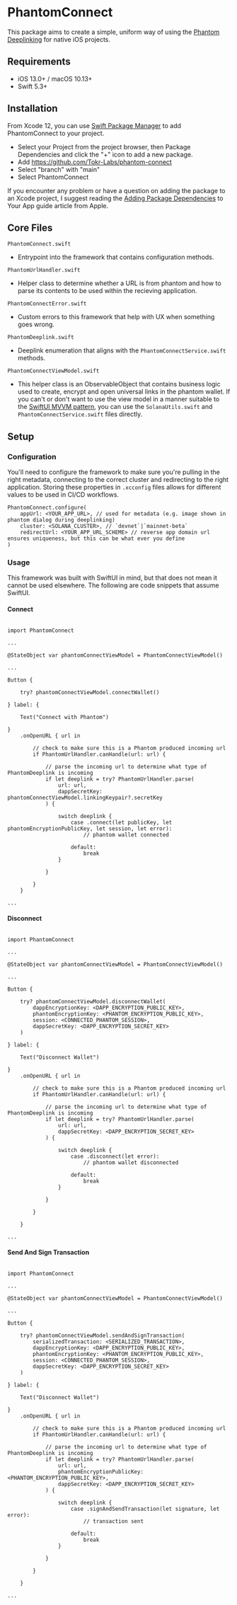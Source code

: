 # PhantomConnect
This package aims to create a simple, uniform way of using the [Phantom Deeplinking](https://phantom.app/blog/introducing-phantom-deeplinks) for native iOS projects.

## Requirements
- iOS 13.0+ / macOS 10.13+
- Swift 5.3+

## Installation
From Xcode 12, you can use [Swift Package Manager](https://swift.org/package-manager/) to add PhantomConnect to your project.

- Select your Project from the project browser, then Package Dependencies and click the "+" icon to add a new package.
- Add https://github.com/Tokr-Labs/phantom-connect
- Select "branch" with "main"
- Select PhantomConnect

If you encounter any problem or have a question on adding the package to an Xcode project, I suggest reading the [Adding Package Dependencies](https://developer.apple.com/documentation/xcode/adding_package_dependencies_to_your_app) to Your App guide article from Apple.

## Core Files

`PhantomConnect.swift`
- Entrypoint into the framework that contains configuration methods.

`PhantomUrlHandler.swift`
- Helper class to determine whether a URL is from phantom and how to parse its contents to be used within the recieving application.

`PhantomConnectError.swift`
- Custom errors to this framework that help with UX when something goes wrong.

`PhantomDeeplink.swift`
- Deeplink enumeration that aligns with the `PhantomConnectService.swift` methods.

`PhantomConnectViewModel.swift`
- This helper class is an ObservableObject that contains business logic used to create, encrypt and open universal links in the phantom wallet. If you can't or don't want to use the view model in a manner suitable to the [SwiftUI MVVM pattern](https://www.hackingwithswift.com/books/ios-swiftui/introducing-mvvm-into-your-swiftui-project), you can use the `SolanaUtils.swift` and `PhantomConnectService.swift` files directly.   

## Setup

### Configuration

You'll need to configure the framework to make sure you're pulling in the right metadata, connecting to the correct cluster and redirecting to the right application. Storing these properties in `.xcconfig` files allows for different values to be used in CI/CD workflows.

```
PhantomConnect.configure(
    appUrl: <YOUR_APP_URL>, // used for metadata (e.g. image shown in phantom dialog during deeplinking)
    cluster: <SOLANA_CLUSTER>, // `devnet`|`mainnet-beta`
    redirectUrl: <YOUR_APP_URL_SCHEME> // reverse app domain url ensures uniqueness, but this can be what ever you define
)
```

### Usage

This framework was built with SwiftUI in mind, but that does not mean it cannot be used elsewhere. The following are code snippets that assume SwiftUI.

#### Connect

```

import PhantomConnect

...

@StateObject var phantomConnectViewModel = PhantomConnectViewModel()

...

Button {
    
    try? phantomConnectViewModel.connectWallet()
    
} label: {

    Text("Connect with Phantom")
    
}
    .onOpenURL { url in
        
        // check to make sure this is a Phantom produced incoming url
        if PhantomUrlHandler.canHandle(url: url) {
            
            // parse the incoming url to determine what type of PhantomDeeplink is incoming
            if let deeplink = try? PhantomUrlHandler.parse(
                url: url,
                dappSecretKey: phantomConnectViewModel.linkingKeypair?.secretKey
            ) {
                
                switch deeplink {
                    case .connect(let publicKey, let phantomEncryptionPublicKey, let session, let error):
                        // phantom wallet connected
                        
                    default:
                        break
                }
                
            }
            
        }
    }

...

```

#### Disconnect

```

import PhantomConnect

...

@StateObject var phantomConnectViewModel = PhantomConnectViewModel()

...

Button {

    try? phantomConnectViewModel.disconnectWallet(
        dappEncryptionKey: <DAPP_ENCRYPTION_PUBLIC_KEY>,
        phantomEncryptionKey: <PHANTOM_ENCRYPTION_PUBLIC_KEY>,
        session: <CONNECTED_PHANTOM_SESSION>,
        dappSecretKey: <DAPP_ENCRYPTION_SECRET_KEY>
    )
    
} label: {

    Text("Disconnect Wallet")
    
}
    .onOpenURL { url in
    
        // check to make sure this is a Phantom produced incoming url
        if PhantomUrlHandler.canHandle(url: url) {
            
            // parse the incoming url to determine what type of PhantomDeeplink is incoming
            if let deeplink = try? PhantomUrlHandler.parse(
                url: url,
                dappSecretKey: <DAPP_ENCRYPTION_SECRET_KEY>
            ) {
                
                switch deeplink {
                    case .disconnect(let error):
                        // phantom wallet disconnected
                        
                    default:
                        break
                }
                
            }
            
        }
        
    }

...

```

#### Send And Sign Transaction

```

import PhantomConnect

...

@StateObject var phantomConnectViewModel = PhantomConnectViewModel()

...

Button {

    try? phantomConnectViewModel.sendAndSignTransaction(
        serializedTransaction: <SERIALIZED_TRANSACTION>,
        dappEncryptionKey: <DAPP_ENCRYPTION_PUBLIC_KEY>,
        phantomEncryptionKey: <PHANTOM_ENCRYPTION_PUBLIC_KEY>,
        session: <CONNECTED_PHANTOM_SESSION>,
        dappSecretKey: <DAPP_ENCRYPTION_SECRET_KEY>
    )
    
} label: {
    
    Text("Disconnect Wallet")
    
}
    .onOpenURL { url in
        
        // check to make sure this is a Phantom produced incoming url
        if PhantomUrlHandler.canHandle(url: url) {
            
            // parse the incoming url to determine what type of PhantomDeeplink is incoming
            if let deeplink = try? PhantomUrlHandler.parse(
                url: url,
                phantomEncryptionPublicKey: <PHANTOM_ENCRYPTION_PUBLIC_KEY>,
                dappSecretKey: <DAPP_ENCRYPTION_SECRET_KEY>
            ) {
                
                switch deeplink { 
                    case .signAndSendTransaction(let signature, let error):
                        // transaction sent
                        
                    default:
                        break
                }
                
            }
            
        }
        
    }

...

```
